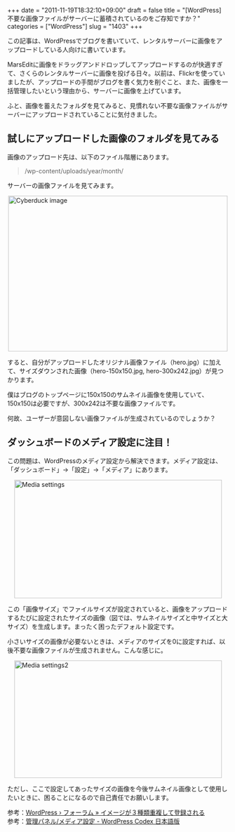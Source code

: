 +++
date = "2011-11-19T18:32:10+09:00"
draft = false
title = "[WordPress] 不要な画像ファイルがサーバーに蓄積されているのをご存知ですか？"
categories = ["WordPress"]
slug = "1403"
+++

この記事は、WordPressでブログを書いていて、レンタルサーバーに画像をアップロードしている人向けに書いています。

MarsEditに画像をドラッグアンドドロップしてアップロードするのが快適すぎて、さくらのレンタルサーバーに画像を投げる日々。以前は、Flickrを使っていましたが、アップロードの手間がブログを書く気力を削ぐこと、また、画像を一括管理したいという理由から、サーバーに画像を上げています。

ふと、画像を蓄えたフォルダを見てみると、見慣れない不要な画像ファイルがサーバーにアップロードされていることに気付きました。

<h2>試しにアップロードした画像のフォルダを見てみる</h2>

画像のアップロード先は、以下のファイル階層にあります。

<blockquote>/wp-content/uploads/year/month/</blockquote>

サーバーの画像ファイルを見てみます。

<img style="display:block; margin-left:auto; margin-right:auto;" src="/images/2011/11/cyberduck_image.png" alt="Cyberduck image" title="cyberduck_image.png" border="0" width="500" height="355" />

すると、自分がアップロードしたオリジナル画像ファイル（hero.jpg）に加えて、サイズダウンされた画像（hero-150x150.jpg, hero-300x242.jpg）が見つかります。

僕はブログのトップページに150x150のサムネイル画像を使用していて、150x150は必要ですが、300x242は不要な画像ファイルです。

何故、ユーザーが意図しない画像ファイルが生成されているのでしょうか？

<h2>ダッシュボードのメディア設定に注目！</h2>

この問題は、WordPressのメディア設定から解決できます。メディア設定は、「ダッシュボード」→「設定」→「メディア」にあります。

<img style="display:block; margin-left:auto; margin-right:auto;" src="/images/2011/11/media_settings.png" alt="Media settings" title="media_settings.png" border="0" width="473" height="270" />

この「画像サイズ」でファイルサイズが設定されていると、画像をアップロードするたびに設定されたサイズの画像（図では、サムネイルサイズと中サイズと大サイズ）を生成します。まったく困ったデフォルト設定です。

小さいサイズの画像が必要ないときは、メディアのサイズを0に設定すれば、以後不要な画像ファイルが生成されません。こんな感じに。

<img style="display:block; margin-left:auto; margin-right:auto;" src="/images/2011/11/media_settings2.png" alt="Media settings2" title="media_settings2.png" border="0" width="473" height="268" />

ただし、ここで設定してあったサイズの画像を今後サムネイル画像として使用したいときに、困ることになるので自己責任でお願いします。

参考：<a href="http://ja.forums.wordpress.org/topic/1322" target="_blank">WordPress › フォーラム » イメージが３種類重複して登録される</a><br/>参考：<a href="http://wpdocs.sourceforge.jp/%E7%AE%A1%E7%90%86%E3%83%91%E3%83%8D%E3%83%AB/%E3%83%A1%E3%83%87%E3%82%A3%E3%82%A2%E8%A8%AD%E5%AE%9A" target="_blank">管理パネル/メディア設定 - WordPress Codex 日本語版</a>
